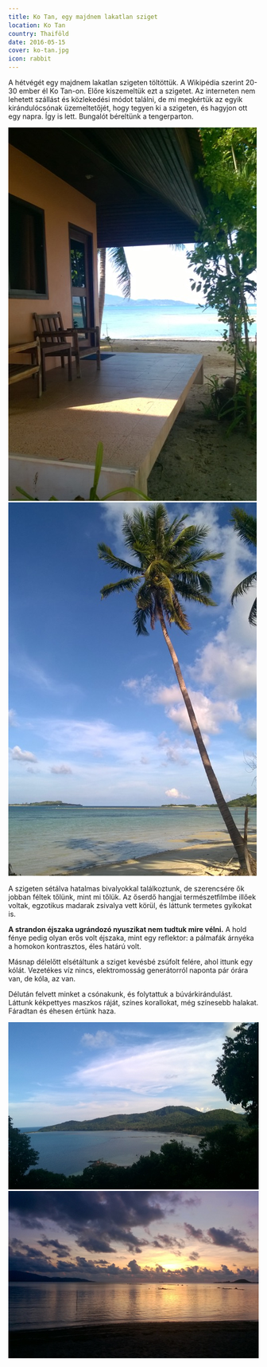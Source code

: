 ```yaml
---
title: Ko Tan, egy majdnem lakatlan sziget
location: Ko Tan
country: Thaiföld
date: 2016-05-15
cover: ko-tan.jpg
icon: rabbit
---
```


A hétvégét egy majdnem lakatlan szigeten töltöttük. A Wikipédia szerint 20-30 ember él Ko Tan-on. Előre kiszemeltük ezt a szigetet. Az interneten nem lehetett szállást és közlekedési módot találni, de mi megkértük az egyik kirándulócsónak üzemeltetőjét, hogy tegyen ki a szigeten, és hagyjon ott egy napra. Így is lett. Bungalót béreltünk a tengerparton.

![](../../img/0515-1.jpg)
![](../../img/0515-2.jpg)

A szigeten sétálva hatalmas bivalyokkal találkoztunk, de szerencsére ők jobban féltek tőlünk, mint mi tőlük. Az őserdő hangjai természetfilmbe illőek voltak, egzotikus madarak zsivalya vett körül, és láttunk termetes gyíkokat is.

__A strandon éjszaka ugrándozó nyuszikat nem tudtuk mire vélni.__ A hold fénye pedig olyan erős volt éjszaka, mint egy reflektor: a pálmafák árnyéka a homokon kontrasztos, éles határú volt.

Másnap délelőtt elsétáltunk a sziget kevésbé zsúfolt felére, ahol ittunk egy kólát. Vezetékes víz nincs, elektromosság generátorról naponta pár órára van, de kóla, az van.

Délután felvett minket a csónakunk, és folytattuk a búvárkirándulást. Láttunk kékpettyes maszkos ráját, színes korallokat, még színesebb halakat. Fáradtan és éhesen értünk haza.

![](../../img/0515-4.jpg)
![](../../img/0515-5.jpg)
